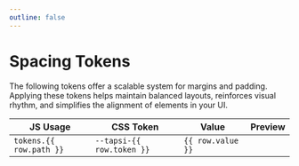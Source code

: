 ```yaml
---
outline: false
---
```

<script setup>
import tokens from "@tapsioss/theme/tokens";
import "@tapsioss/theme/css-variables";
import flattenTokens from '../utils/flattenTokens';
</script>

# Spacing Tokens

The following tokens offer a scalable system for margins and padding. Applying these tokens helps maintain balanced 
layouts, reinforces visual rhythm, and simplifies the alignment of elements in your UI.



<div class="table-wrapper">
  <table>
    <thead>
      <tr>
        <th>JS Usage</th>
        <th>CSS Token</th>
        <th>Value</th>
        <th>Preview</th>
      </tr>
    </thead>
    <tbody>
      <tr v-for="row in flattenTokens(tokens.spacing, 'spacing')">
        <td><code>tokens.{{ row.path }}</code></td>
        <td><code>--tapsi-{{ row.token }}</code></td>
        <td><code>{{ row.value }}</code></td>
        <td><div :style="{width: row.value,height: '20px', background: 'var(--vp-c-text-2)'}"></div></td>
      </tr>
    </tbody>
  </table>
</div>
